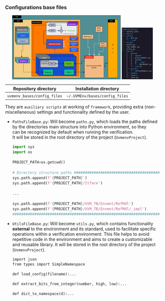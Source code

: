 ### Configurations base files
<p align="center">
  <img src="https://github.com/ManBenit/uvmenv/blob/main/docs/img/mainHierarchy.png" 
    alt="Main UVMEnv hierarchy" 
    width="70%" 
  />
  <img src="https://github.com/ManBenit/uvmenv/blob/main/docs/img/directoryTree.png" 
    alt="Main directories" 
    width="20%" 
  />
</p>


| Repository directory             | Installation directory             |
|----------------------------------|------------------------------------|
| `uvmenv_bases/config_files`     | `~/.UVMEnv/bases/config_files`|


They are `auxiliary scripts` at working of `framework`, providing extra (non-miscellaneous) settings and functionality defined by the user.


- `PathsFileBase.py`: Will become `paths.py`, which loads the paths defined  
  by the directories main structure into Python environment, so they  
  can be recognized by default when running the verification.  
  It will be stored in the root directory of the project (`UvmenvProject`).

    ```python
    import sys
    import os

    PROJECT_PATH=os.getcwd()

    # Directory structure paths ##########################################
    sys.path.append(f'{PROJECT_PATH}')
    sys.path.append(f'{PROJECT_PATH}/Itface')

    ...

    sys.path.append(f'{PROJECT_PATH}/UVM_TB/Envmnt/RefMdl')
    sys.path.append(f'{PROJECT_PATH}/UVM_TB/Envmnt/RefMdl/_impl')
    ######################################################################
    ```


- `UtilsFileBase.py`: Will become `utils.py`, which contains functionality **external** to the environment and its standard, used to facilitate specific operations within a verification environment. This file helps to avoid repetitive code in the environment and aims to create a customizable and reusable library. It will be stored in the root directory of the project (`UvmenvProject`).

    ```
    import json
    from types import SimpleNamespace

    def load_config(filename):...

    def extract_bits_from_integer(number, high, low):...

    def dict_to_namespace(d):...
    ```





